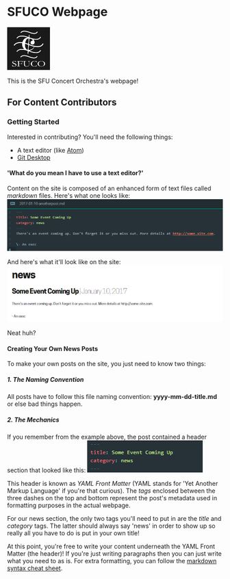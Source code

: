 # SFUCO Webpage
<img src="img/logo.png" width="100">

This is the SFU Concert Orchestra's webpage!

## For Content Contributors
### Getting Started
Interested in contributing? You'll need the following things:
- A text editor (like [Atom](https://atom.io/))
- [Git Desktop](https://desktop.github.com/)

#### 'What do you mean I have to use a text editor?'
Content on the site is composed of an enhanced form of text files called *markdown* files. Here's what one looks like:
![markdown example](img/doc/markdown_example.png)

And here's what it'll look like on the site:
![markdown example](img/doc/markdown_example_result.png)

Neat huh?

#### Creating Your Own News Posts
To make your own posts on the site, you just need to know two things:

##### 1. The Naming Convention
All posts have to follow this file naming convention: **yyyy-mm-dd-title.md** or else bad things happen.

##### 2. The Mechanics
If you remember from the example above, the post contained a header section that looked like this:
![yaml example](img/doc/yaml.png)

This header is known as *YAML Front Matter* (YAML stands for 'Yet Another Markup Language' if you're that curious). The *tags* enclosed between the three dashes on the top and bottom represent the post's metadata used in formatting purposes in the actual webpage.

For our news section, the only two tags you'll need to put in are the *title* and *category* tags. The latter should always say 'news' in order to show up so really all you have to do is put in your own title!

At this point, you're free to write your content underneath the YAML Front Matter (the header)! If you're just writing paragraphs then you can just write what you need to as is. For extra formatting, you can follow the [markdown syntax cheat sheet](https://guides.github.com/pdfs/markdown-cheatsheet-online.pdf).
